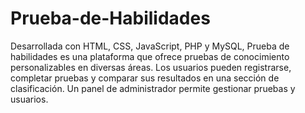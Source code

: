 # Prueba-de-Habilidades
Desarrollada con HTML, CSS, JavaScript, PHP y MySQL, Prueba de habilidades es una plataforma que ofrece pruebas de conocimiento personalizables en diversas áreas. Los usuarios pueden registrarse, completar pruebas y comparar sus resultados en una sección de clasificación. Un panel de administrador permite gestionar pruebas y usuarios.
